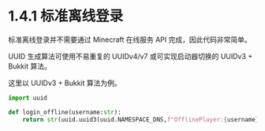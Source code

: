 # 1.4.1 标准离线登录

标准离线登录并不需要通过 Minecraft 在线服务 API 完成，因此代码非常简单。

UUID 生成算法可使用不易重复的 UUIDv4/v7 或可实现启动器切换的 UUIDv3 + Bukkit 算法。

这里以 UUIDv3 + Bukkit 算法为例。

```python
import uuid

def login_offline(username:str):
    return str(uuid.uuid3(uuid.NAMESPACE_DNS,f"OfflinePlayer:{username}")).replace("-","")
```